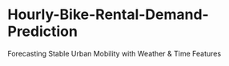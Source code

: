 # Hourly-Bike-Rental-Demand-Prediction
Forecasting Stable Urban Mobility with Weather &amp; Time Features
